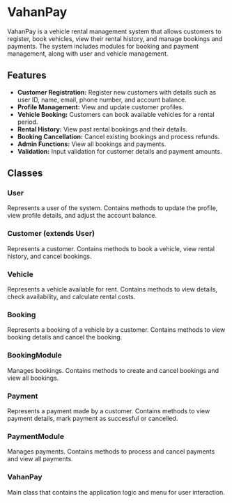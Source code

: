 # VahanPay

VahanPay is a vehicle rental management system that allows customers to register, book vehicles, view their rental history, and manage bookings and payments. The system includes modules for booking and payment management, along with user and vehicle management.

## Features

- **Customer Registration:** Register new customers with details such as user ID, name, email, phone number, and account balance.
- **Profile Management:** View and update customer profiles.
- **Vehicle Booking:** Customers can book available vehicles for a rental period.
- **Rental History:** View past rental bookings and their details.
- **Booking Cancellation:** Cancel existing bookings and process refunds.
- **Admin Functions:** View all bookings and payments.
- **Validation:** Input validation for customer details and payment amounts.

## Classes

### User

Represents a user of the system. Contains methods to update the profile, view profile details, and adjust the account balance.

### Customer (extends User)

Represents a customer. Contains methods to book a vehicle, view rental history, and cancel bookings.

### Vehicle

Represents a vehicle available for rent. Contains methods to view details, check availability, and calculate rental costs.

### Booking

Represents a booking of a vehicle by a customer. Contains methods to view booking details and cancel the booking.

### BookingModule

Manages bookings. Contains methods to create and cancel bookings and view all bookings.

### Payment

Represents a payment made by a customer. Contains methods to view payment details, mark payment as successful or cancelled.

### PaymentModule

Manages payments. Contains methods to process and cancel payments and view all payments.

### VahanPay

Main class that contains the application logic and menu for user interaction.

